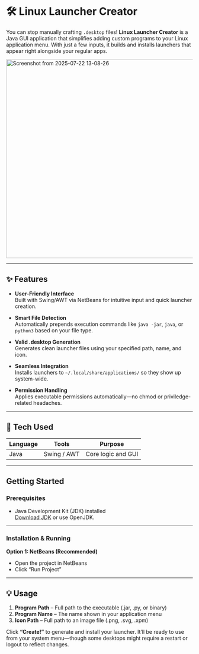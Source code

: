 # 🛠️ Linux Launcher Creator

You can stop manually crafting `.desktop` files! **Linux Launcher Creator** is a Java GUI application that simplifies adding custom programs to your Linux application menu. With just a few inputs, it builds and installs launchers that appear right alongside your regular apps.

<img width="829" height="535" alt="Screenshot from 2025-07-22 13-08-26" src="https://github.com/user-attachments/assets/044eaa3a-c608-44b7-b069-cd8e49bb5185" />

---

## ✨ Features

- **User-Friendly Interface**  
  Built with Swing/AWT via NetBeans for intuitive input and quick launcher creation.

- **Smart File Detection**  
  Automatically prepends execution commands like `java -jar`, `java`, or `python3` based on your file type.

- **Valid .desktop Generation**  
  Generates clean launcher files using your specified path, name, and icon.

- **Seamless Integration**  
  Installs launchers to `~/.local/share/applications/` so they show up system-wide.

- **Permission Handling**  
  Applies executable permissions automatically—no chmod or priviledge-related headaches.

---

## 🧱 Tech Used

| Language | Tools          | Purpose                          |
|----------|----------------|----------------------------------|
| Java     | Swing / AWT    | Core logic and GUI               |

---

##  Getting Started

### Prerequisites

- Java Development Kit (JDK) installed  
  [Download JDK](https://www.oracle.com/java/technologies/javase-downloads.html) or use OpenJDK.

---

### Installation & Running

**Option 1: NetBeans (Recommended)**  
- Open the project in NetBeans  
- Click “Run Project”

---

## 💡 Usage

1. **Program Path** – Full path to the executable (.jar, .py, or binary)  
2. **Program Name** – The name shown in your application menu  
3. **Icon Path** – Full path to an image file (.png, .svg, .xpm)  

Click **“Create!”** to generate and install your launcher. It’ll be ready to use from your system menu—though some desktops might require a restart or logout to reflect changes.

